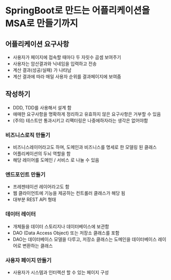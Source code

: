 # SpringBoot로 만드는 어플리케이션을 MSA로 만들기까지

## 어플리케이션 요구사항
- 사용자가 페이지에 접속할 때마다 두 자릿수 곱셈 보여주기
- 사용자는 암산결과와 닉네임을 입력하고 전송
- 계산 결과(성공/실패) 가 나타남
- 계산 결과에 따라 매일 사용자 순위를 결과페이지에 보여줌

## 작성하기
- DDD, TDD를 사용해서 설계 함
- 애매한 요구사항을 명확하게 정리하고 유효하지 않은 요구사항은 거부할 수 있음
- (주의) 테스트만 통과시키고 리팩터링은 나중에하자라는 생각은 없어야함

### 비즈니스로직 만들기
- 비즈니스레이어라고도 하며, 도메인과 비즈니스를 명세로 한 모델링 된 클래스
- 어플리케이션의 두뇌 역할을 함
- 해당 레이어를 도메인 / 서비스 로 나눌 수 있음

### 엔드포인트 만들기
- 프레젠테이션 레이어라고도 함
- 웹 클라이언트에 기능을 제공하는 컨트롤러 클래스가 해당 됨
- 대부분 REST API 형태

### 데이터 레이터
- 개체들을 데이터 스토리지나 데이터베이스에 보관함
- DAO (Data Access Object) 또는 저장소 클래스를 포함
- DAO는 데이터베이스 모델을 다루고, 저장소 클래스는 도메인을 데이터베이스 레이어로 변환하는 클래스

### 사용자 페이지 만들기
- 사용자가 시스템과 인터렉션 할 수 있는 페이지 구성

